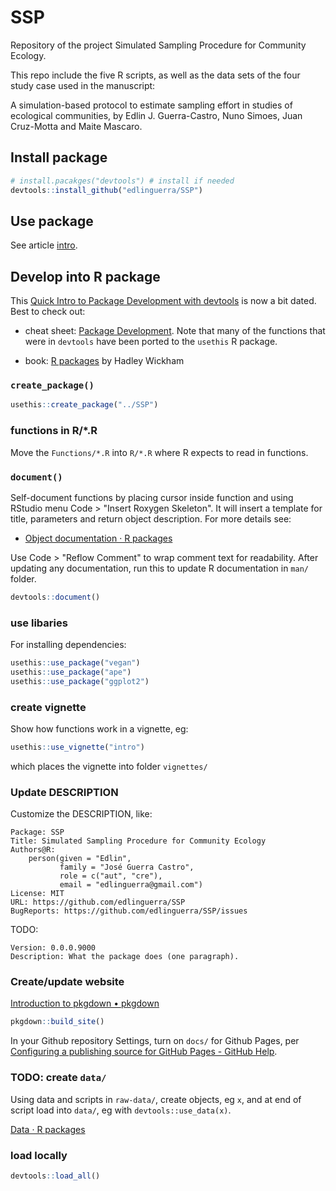 # SSP
Repository of the project Simulated Sampling Procedure for Community Ecology.

This repo include the five R scripts, as well as the data sets of the four study case used in the manuscript: 

A simulation-based protocol to estimate sampling effort in studies of ecological communities, by Edlin J. Guerra-Castro, Nuno 
Simoes, Juan Cruz-Motta and Maite Mascaro.


## Install package

```r
# install.pacakges("devtools") # install if needed
devtools::install_github("edlinguerra/SSP")
```

## Use package

See article [intro](articles/intro.html).

## Develop into R package

This [Quick Intro to Package Development with devtools](http://ucsb-bren.github.io/env-info/wk07_package.html) is now a bit dated. Best to check out:

- cheat sheet: [Package Development](https://github.com/rstudio/cheatsheets/raw/master/package-development.pdf). Note that many of the functions that were in `devtools` have been ported to the `usethis` R package.

- book: [R packages](http://r-pkgs.had.co.nz/) by Hadley Wickham

### `create_package()`

```r
usethis::create_package("../SSP")
```

### functions in R/*.R

Move the `Functions/*.R` into `R/*.R` where R expects to read in functions.

### `document()`

Self-document functions by placing cursor inside function and using RStudio menu Code > "Insert Roxygen Skeleton". It will insert a template for title, parameters and return object description. For more details see:

- [Object documentation · R packages](http://r-pkgs.had.co.nz/man.html)

Use Code > "Reflow Comment" to wrap comment text for readability. After updating any documentation, run this to update R documentation in `man/` folder.

```r
devtools::document()
```

### use libaries

For installing dependencies:

```r
usethis::use_package("vegan")
usethis::use_package("ape")
usethis::use_package("ggplot2")
```

### create vignette

Show how functions work in a vignette, eg:

```r
usethis::use_vignette("intro")
```

which places the vignette into folder `vignettes/`

### Update DESCRIPTION

Customize the DESCRIPTION, like:

```
Package: SSP
Title: Simulated Sampling Procedure for Community Ecology
Authors@R: 
    person(given = "Edlin",
           family = "José Guerra Castro",
           role = c("aut", "cre"),
           email = "edlinguerra@gmail.com")
License: MIT
URL: https://github.com/edlinguerra/SSP
BugReports: https://github.com/edlinguerra/SSP/issues
```

TODO:

```
Version: 0.0.0.9000
Description: What the package does (one paragraph).
```
### Create/update website

[Introduction to pkgdown • pkgdown](https://pkgdown.r-lib.org/articles/pkgdown.html)

```r
pkgdown::build_site()
```

In your Github repository Settings, turn on `docs/` for Github Pages, per [Configuring a publishing source for GitHub Pages - GitHub Help](https://help.github.com/en/articles/configuring-a-publishing-source-for-github-pages).

### TODO: create `data/`

Using data and scripts in `raw-data/`, create objects, eg `x`, and at end of script load into `data/`, eg with `devtools::use_data(x)`.

[Data · R packages](http://r-pkgs.had.co.nz/data.html)

### load locally

```r
devtools::load_all()
```


